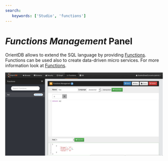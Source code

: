 ```yaml
---
search:
   keywords: ['Studio', 'functions']
---
```


# _Functions Management_ Panel

OrientDB allows to extend the SQL language by providing [Functions](../../admin/Functions.md). Functions can be used also to create data-driven micro services. For more information look at [Functions](../admin/Functions.md).

![](../../images/functions.png)


